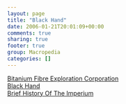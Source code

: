 ```yaml
---
layout: page
title: "Black Hand"
date: 2006-01-21T20:01:09+00:00
comments: true
sharing: true
footer: true
group: Macropedia
categories: []
---
```

<div class='row'>
	<div class='col-md-4'><a href='/macropedia/bitanium-fibre-exploration-corporation'>Bitanium Fibre Exploration Corporation</a></div>
	<div class='col-md-4'><a href='/macropedia/black-hand'>Black Hand</a></div>
	<div class='col-md-4'><a href='/macropedia/brief-history-of-the-imperium'>Brief History Of The Imperium</a></div>
</div>
